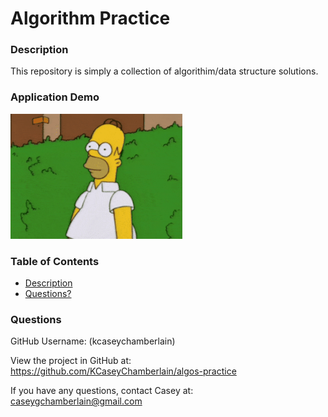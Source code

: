 # Algorithm Practice

### Description
This repository is simply a collection of algorithim/data structure solutions.

### Application Demo
![Homer Simpson](./assets/demo.gif)

### Table of Contents
- [Description](#description)
- [Questions?](#questions)

### Questions
GitHub Username: (kcaseychamberlain) 

View the project in GitHub at: https://github.com/KCaseyChamberlain/algos-practice

If you have any questions, contact Casey at: caseygchamberlain@gmail.com